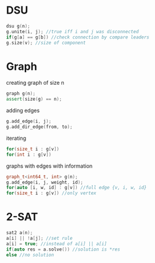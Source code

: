 # DSU
```c++
dsu g(n);
g.unite(i, j); //true iff i and j was disconnected
if(g[a] == g[b]) //check connection by compare leaders
g.size(v); //size of component
```

# Graph
creating graph of size n
```c++
graph g(n);
assert(size(g) == n);
```
adding edges
```c++
g.add_edge(i, j);
g.add_dir_edge(from, to);
```
iterating
```c++
for(size_t i : g[v])
for(int i : g[v])
```

graphs with edges with information
```c++
graph_t<int64_t, int> g(n);
g.add_edge(i, j, weight, id);
for(auto [i, w, id] : g[v]) //full edge {v, i, w, id}
for(size_t i : g[v]) //only vertex
```

# 2-SAT

```c++
sat2 a(n);
a[i] || !a[j]; //set rule
a[i] = true; //instead of a[i] || a[i]
if(auto res = a.solve()) //solution is *res
else //no solution
```
